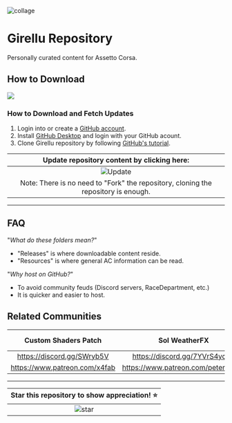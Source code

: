 ![collage](https://user-images.githubusercontent.com/90503800/141666780-5d8b549d-25ec-4193-a985-856c1b724bbe.png)

# Girellu Repository
Personally curated content for Assetto Corsa.

## How to Download
[![](https://img.shields.io/badge/download-124%20mb-black?style=for-the-badge&labelColor=white&logo=data:image/svg+xml;base64,PHN2ZyB4bWxucz0iaHR0cDovL3d3dy53My5vcmcvMjAwMC9zdmciIHZpZXdCb3g9IjAgMCAyNCAyNCIgd2lkdGg9IjI0IiBoZWlnaHQ9IjI0Ij48cGF0aCBkPSJNNC45NyAxMS4wM2EuNzUuNzUgMCAxMTEuMDYtMS4wNkwxMSAxNC45NFYyLjc1YS43NS43NSAwIDAxMS41IDB2MTIuMTlsNC45Ny00Ljk3YS43NS43NSAwIDExMS4wNiAxLjA2bC02LjI1IDYuMjVhLjc1Ljc1IDAgMDEtMS4wNiAwbC02LjI1LTYuMjV6bS0uMjIgOS40N2EuNzUuNzUgMCAwMDAgMS41aDE0LjVhLjc1Ljc1IDAgMDAwLTEuNUg0Ljc1eiI+PC9wYXRoPjwvc3ZnPg==)](https://github.com/archibaldmilton/Girellu/archive/refs/heads/master.zip)

### How to Download and Fetch Updates
1. Login into or create a [GitHub account](https://github.com/login).
2. Install [GitHub Desktop](https://desktop.github.com/) and login with your GitHub acount.
3. Clone Girellu repository by following [GitHub's tutorial](https://docs.github.com/en/desktop/contributing-and-collaborating-using-github-desktop/adding-and-cloning-repositories/cloning-a-repository-from-github-to-github-desktop "Cloning a repository from GitHub to GitHub Desktop").

| Update repository content by clicking here: |
|:---:|
| ![Update](https://user-images.githubusercontent.com/90503800/138611389-dfbdcadc-48e2-4d20-8e1b-2b72b511f338.png) |
| Note: There is no need to "Fork" the repository, cloning the repository is enough. |

___
## FAQ
"*What do these folders mean?*"
* "Releases" is where downloadable content reside.
* "Resources" is where general AC information can be read.

"*Why host on GitHub?*"
* To avoid community feuds (Discord servers, RaceDepartment, etc.)
* It is quicker and easier to host.

## Related Communities
Custom Shaders Patch | Sol WeatherFX | Girellu (Troubleshooting and help)
|:---:|:---:|:---:|
https://discord.gg/SWryb5V | https://discord.gg/7YVrS4ydaA | https://discord.gg/jgG738MtCe
https://www.patreon.com/x4fab | https://www.patreon.com/peterboese | -

___
| Star this repository to show appreciation! :star: |
|:---:|
| ![star](https://user-images.githubusercontent.com/90503800/145545659-184c688b-63c1-4722-86fc-d1598612d1b9.png) |